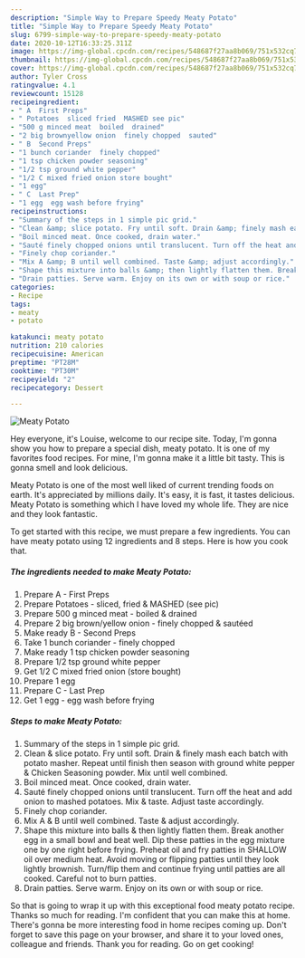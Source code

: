 ```yaml
---
description: "Simple Way to Prepare Speedy Meaty Potato"
title: "Simple Way to Prepare Speedy Meaty Potato"
slug: 6799-simple-way-to-prepare-speedy-meaty-potato
date: 2020-10-12T16:33:25.311Z
image: https://img-global.cpcdn.com/recipes/548687f27aa8b069/751x532cq70/meaty-potato-recipe-main-photo.jpg
thumbnail: https://img-global.cpcdn.com/recipes/548687f27aa8b069/751x532cq70/meaty-potato-recipe-main-photo.jpg
cover: https://img-global.cpcdn.com/recipes/548687f27aa8b069/751x532cq70/meaty-potato-recipe-main-photo.jpg
author: Tyler Cross
ratingvalue: 4.1
reviewcount: 15128
recipeingredient:
- " A  First Preps"
- " Potatoes  sliced fried  MASHED see pic"
- "500 g minced meat  boiled  drained"
- "2 big brownyellow onion  finely chopped  sauted"
- " B  Second Preps"
- "1 bunch coriander  finely chopped"
- "1 tsp chicken powder seasoning"
- "1/2 tsp ground white pepper"
- "1/2 C mixed fried onion store bought"
- "1 egg"
- " C  Last Prep"
- "1 egg  egg wash before frying"
recipeinstructions:
- "Summary of the steps in 1 simple pic grid."
- "Clean &amp; slice potato. Fry until soft. Drain &amp; finely mash each batch with potato masher. Repeat until finish then season with ground white pepper &amp; Chicken Seasoning powder. Mix until well combined."
- "Boil minced meat. Once cooked, drain water."
- "Sauté finely chopped onions until translucent. Turn off the heat and add onion to mashed potatoes. Mix &amp; taste. Adjust taste accordingly."
- "Finely chop coriander."
- "Mix A &amp; B until well combined. Taste &amp; adjust accordingly."
- "Shape this mixture into balls &amp; then lightly flatten them. Break another egg in a small bowl and beat well. Dip these patties in the egg mixture one by one right before frying. Preheat oil and fry patties in SHALLOW oil over medium heat. Avoid moving or flipping patties until they look lightly brownish. Turn/flip them and continue frying until patties are all cooked. Careful not to burn patties."
- "Drain patties. Serve warm. Enjoy on its own or with soup or rice."
categories:
- Recipe
tags:
- meaty
- potato

katakunci: meaty potato 
nutrition: 210 calories
recipecuisine: American
preptime: "PT28M"
cooktime: "PT30M"
recipeyield: "2"
recipecategory: Dessert

---
```



![Meaty Potato](https://img-global.cpcdn.com/recipes/548687f27aa8b069/751x532cq70/meaty-potato-recipe-main-photo.jpg)

Hey everyone, it's Louise, welcome to our recipe site. Today, I'm gonna show you how to prepare a special dish, meaty potato. It is one of my favorites food recipes. For mine, I'm gonna make it a little bit tasty. This is gonna smell and look delicious.

Meaty Potato is one of the most well liked of current trending foods on earth. It's appreciated by millions daily. It's easy, it is fast, it tastes delicious. Meaty Potato is something which I have loved my whole life. They are nice and they look fantastic.




To get started with this recipe, we must prepare a few ingredients. You can have meaty potato using 12 ingredients and 8 steps. Here is how you cook that.

<!--inarticleads1-->

##### The ingredients needed to make Meaty Potato:

1. Prepare  A - First Preps
1. Prepare  Potatoes - sliced, fried &amp; MASHED (see pic)
1. Prepare 500 g minced meat - boiled &amp; drained
1. Prepare 2 big brown/yellow onion - finely chopped &amp; sautéed
1. Make ready  B - Second Preps
1. Take 1 bunch coriander - finely chopped
1. Make ready 1 tsp chicken powder seasoning
1. Prepare 1/2 tsp ground white pepper
1. Get 1/2 C mixed fried onion (store bought)
1. Prepare 1 egg
1. Prepare  C - Last Prep
1. Get 1 egg - egg wash before frying




<!--inarticleads2-->

##### Steps to make Meaty Potato:

1. Summary of the steps in 1 simple pic grid.
1. Clean &amp; slice potato. Fry until soft. Drain &amp; finely mash each batch with potato masher. Repeat until finish then season with ground white pepper &amp; Chicken Seasoning powder. Mix until well combined.
1. Boil minced meat. Once cooked, drain water.
1. Sauté finely chopped onions until translucent. Turn off the heat and add onion to mashed potatoes. Mix &amp; taste. Adjust taste accordingly.
1. Finely chop coriander.
1. Mix A &amp; B until well combined. Taste &amp; adjust accordingly.
1. Shape this mixture into balls &amp; then lightly flatten them. Break another egg in a small bowl and beat well. Dip these patties in the egg mixture one by one right before frying. Preheat oil and fry patties in SHALLOW oil over medium heat. Avoid moving or flipping patties until they look lightly brownish. Turn/flip them and continue frying until patties are all cooked. Careful not to burn patties.
1. Drain patties. Serve warm. Enjoy on its own or with soup or rice.




So that is going to wrap it up with this exceptional food meaty potato recipe. Thanks so much for reading. I'm confident that you can make this at home. There's gonna be more interesting food in home recipes coming up. Don't forget to save this page on your browser, and share it to your loved ones, colleague and friends. Thank you for reading. Go on get cooking!
